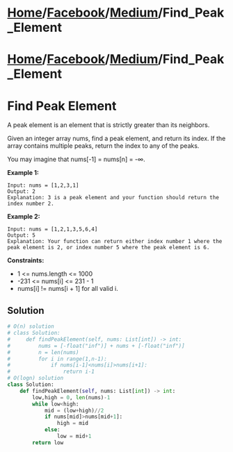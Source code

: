 # [Home](./../../..)/[Facebook](./../..)/[Medium](./..)/Find_Peak_Element
# [Home](./../../..)/[Facebook](./../..)/[Medium](./..)/Find_Peak_Element
<h1>Find Peak Element</h1>

<p>
A peak element is an element that is strictly greater than its neighbors.

Given an integer array nums, find a peak element, and return its index. If the array contains multiple peaks, return the index to any of the peaks.

You may imagine that nums[-1] = nums[n] = -∞.

</p>

<b>Example 1:</b>

    Input: nums = [1,2,3,1]
    Output: 2
    Explanation: 3 is a peak element and your function should return the index number 2.

<b>Example 2:</b>

    Input: nums = [1,2,1,3,5,6,4]
    Output: 5
    Explanation: Your function can return either index number 1 where the peak element is 2, or index number 5 where the peak element is 6.

<b>Constraints:</b>

- 1 <= nums.length <= 1000
- -231 <= nums[i] <= 231 - 1
- nums[i] != nums[i + 1] for all valid i.

<h2>Solution</h2>

```python
# O(n) solution
# class Solution:
#     def findPeakElement(self, nums: List[int]) -> int:
#         nums = [-float("inf")] + nums + [-float("inf")]
#         n = len(nums)
#         for i in range(1,n-1):
#             if nums[i-1]<nums[i]>nums[i+1]:
#                 return i-1
# O(logn) solution
class Solution:
    def findPeakElement(self, nums: List[int]) -> int:
        low,high = 0, len(nums)-1
        while low<high:
            mid = (low+high)//2
            if nums[mid]>nums[mid+1]:
                high = mid
            else:
                low = mid+1
        return low
```
